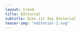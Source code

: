 ```yaml
---
layout: trend
title: Editorial
subtitle: Dies ist das Editorial
teaser-img: "editorial-2.svg"
---
```

